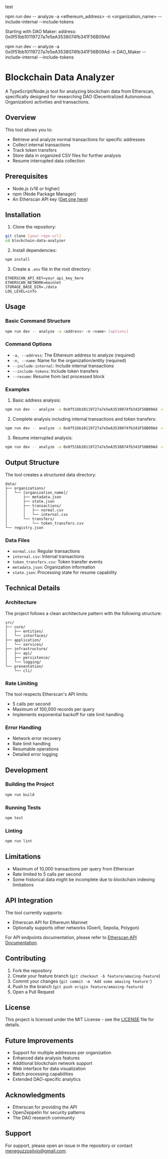 test

npm run dev -- analyze -a <ethereum_address> -n <organization_name> --include-internal --include-tokens

Starting with DAO Maker:
address: 0x0f51bb10119727a7e5eA3538074fb341F56B09Ad

npm run dev -- analyze -a 0x0f51bb10119727a7e5eA3538074fb341F56B09Ad -n DAO_Maker --include-internal --include-tokens


# Blockchain Data Analyzer

A TypeScript/Node.js tool for analyzing blockchain data from Etherscan, specifically designed for researching DAO (Decentralized Autonomous Organization) activities and transactions.

## Overview

This tool allows you to:
- Retrieve and analyze normal transactions for specific addresses
- Collect internal transactions
- Track token transfers
- Store data in organized CSV files for further analysis
- Resume interrupted data collection

## Prerequisites

- Node.js (v16 or higher)
- npm (Node Package Manager)
- An Etherscan API key ([Get one here](https://etherscan.io/apis))

## Installation

1. Clone the repository:
```bash
git clone [your-repo-url]
cd blockchain-data-analyzer
```

2. Install dependencies:
```bash
npm install
```

3. Create a `.env` file in the root directory:
```env
ETHERSCAN_API_KEY=your_api_key_here
ETHERSCAN_NETWORK=mainnet
STORAGE_BASE_DIR=./data
LOG_LEVEL=info
```

## Usage

### Basic Command Structure
```bash
npm run dev -- analyze -a <address> -n <name> [options]
```

### Command Options
- `-a, --address`: The Ethereum address to analyze (required)
- `-n, --name`: Name for the organization/entity (required)
- `--include-internal`: Include internal transactions
- `--include-tokens`: Include token transfers
- `--resume`: Resume from last processed block

### Examples

1. Basic address analysis:
```bash
npm run dev -- analyze -a 0x0f51bb10119727a7e5eA3538074fb341F56B09Ad -n DAO_Maker
```

2. Complete analysis including internal transactions and token transfers:
```bash
npm run dev -- analyze -a 0x0f51bb10119727a7e5eA3538074fb341F56B09Ad -n DAO_Maker --include-internal --include-tokens
```

3. Resume interrupted analysis:
```bash
npm run dev -- analyze -a 0x0f51bb10119727a7e5eA3538074fb341F56B09Ad -n DAO_Maker --include-internal --include-tokens --resume
```

## Output Structure

The tool creates a structured data directory:
```
data/
├── organizations/
│   └── [organization_name]/
│       ├── metadata.json
│       ├── state.json
│       ├── transactions/
│       │   ├── normal.csv
│       │   └── internal.csv
│       └── transfers/
│           └── token_transfers.csv
└── registry.json
```

### Data Files
- `normal.csv`: Regular transactions
- `internal.csv`: Internal transactions
- `token_transfers.csv`: Token transfer events
- `metadata.json`: Organization information
- `state.json`: Processing state for resume capability

## Technical Details

### Architecture
The project follows a clean architecture pattern with the following structure:
```
src/
├── core/
│   ├── entities/
│   └── interfaces/
├── application/
│   └── services/
├── infrastructure/
│   ├── api/
│   ├── persistence/
│   └── logging/
└── presentation/
    └── cli/
```

### Rate Limiting
The tool respects Etherscan's API limits:
- 5 calls per second
- Maximum of 100,000 records per query
- Implements exponential backoff for rate limit handling

### Error Handling
- Network error recovery
- Rate limit handling
- Resumable operations
- Detailed error logging

## Development

### Building the Project
```bash
npm run build
```

### Running Tests
```bash
npm test
```

### Linting
```bash
npm run lint
```

## Limitations

- Maximum of 10,000 transactions per query from Etherscan
- Rate limited to 5 calls per second
- Some historical data might be incomplete due to blockchain indexing limitations

## API Integration

The tool currently supports:
- Etherscan API for Ethereum Mainnet
- Optionally supports other networks (Goerli, Sepolia, Polygon)

For API endpoints documentation, please refer to [Etherscan API Documentation](https://docs.etherscan.io/).

## Contributing

1. Fork the repository
2. Create your feature branch (`git checkout -b feature/amazing-feature`)
3. Commit your changes (`git commit -m 'Add some amazing feature'`)
4. Push to the branch (`git push origin feature/amazing-feature`)
5. Open a Pull Request

## License

This project is licensed under the MIT License - see the [LICENSE](LICENSE) file for details.

## Future Improvements

- Support for multiple addresses per organization
- Enhanced data analysis features
- Additional blockchain network support
- Web interface for data visualization
- Batch processing capabilities
- Extended DAO-specific analytics

## Acknowledgments

- Etherscan for providing the API
- OpenZeppelin for security patterns
- The DAO research community

## Support

For support, please open an issue in the repository or contact meneguzzosilvio@gmail.com.